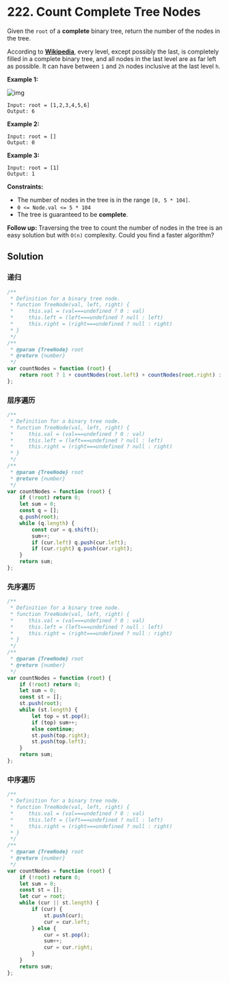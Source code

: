 # 222. Count Complete Tree Nodes

Given the `root` of a **complete** binary tree, return the number of the nodes in the tree.

According to **[Wikipedia](http://en.wikipedia.org/wiki/Binary_tree#Types_of_binary_trees)**, every level, except possibly the last, is completely filled in a complete binary tree, and all nodes in the last level are as far left as possible. It can have between `1` and `2h` nodes inclusive at the last level `h`.

**Example 1:**

![img](https://assets.leetcode.com/uploads/2021/01/14/complete.jpg)

```
Input: root = [1,2,3,4,5,6]
Output: 6
```

**Example 2:**

```
Input: root = []
Output: 0
```

**Example 3:**

```
Input: root = [1]
Output: 1
```

**Constraints:**

-   The number of nodes in the tree is in the range `[0, 5 * 104]`.
-   `0 <= Node.val <= 5 * 104`
-   The tree is guaranteed to be **complete**.

**Follow up:** Traversing the tree to count the number of nodes in the tree is an easy solution but with `O(n)` complexity. Could you find a faster algorithm?

## Solution

### 递归

```javascript
/**
 * Definition for a binary tree node.
 * function TreeNode(val, left, right) {
 *     this.val = (val===undefined ? 0 : val)
 *     this.left = (left===undefined ? null : left)
 *     this.right = (right===undefined ? null : right)
 * }
 */
/**
 * @param {TreeNode} root
 * @return {number}
 */
var countNodes = function (root) {
    return root ? 1 + countNodes(root.left) + countNodes(root.right) : 0;
};
```

### 层序遍历

```javascript
/**
 * Definition for a binary tree node.
 * function TreeNode(val, left, right) {
 *     this.val = (val===undefined ? 0 : val)
 *     this.left = (left===undefined ? null : left)
 *     this.right = (right===undefined ? null : right)
 * }
 */
/**
 * @param {TreeNode} root
 * @return {number}
 */
var countNodes = function (root) {
    if (!root) return 0;
    let sum = 0;
    const q = [];
    q.push(root);
    while (q.length) {
        const cur = q.shift();
        sum++;
        if (cur.left) q.push(cur.left);
        if (cur.right) q.push(cur.right);
    }
    return sum;
};
```

### 先序遍历

```javascript
/**
 * Definition for a binary tree node.
 * function TreeNode(val, left, right) {
 *     this.val = (val===undefined ? 0 : val)
 *     this.left = (left===undefined ? null : left)
 *     this.right = (right===undefined ? null : right)
 * }
 */
/**
 * @param {TreeNode} root
 * @return {number}
 */
var countNodes = function (root) {
    if (!root) return 0;
    let sum = 0;
    const st = [];
    st.push(root);
    while (st.length) {
        let top = st.pop();
        if (top) sum++;
        else continue;
        st.push(top.right);
        st.push(top.left);
    }
    return sum;
};
```

### 中序遍历

```javascript
/**
 * Definition for a binary tree node.
 * function TreeNode(val, left, right) {
 *     this.val = (val===undefined ? 0 : val)
 *     this.left = (left===undefined ? null : left)
 *     this.right = (right===undefined ? null : right)
 * }
 */
/**
 * @param {TreeNode} root
 * @return {number}
 */
var countNodes = function (root) {
    if (!root) return 0;
    let sum = 0;
    const st = [];
    let cur = root;
    while (cur || st.length) {
        if (cur) {
            st.push(cur);
            cur = cur.left;
        } else {
            cur = st.pop();
            sum++;
            cur = cur.right;
        }
    }
    return sum;
};
```
